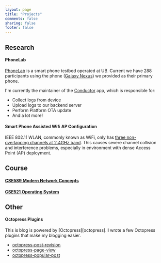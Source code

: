 ```yaml
---
layout: page
title: "Projects"
comments: false
sharing: false
footer: false
---
```


## Research

#### PhoneLab

[PhoneLab][phonelab] is a smart phone testbed operated at UB. Current we have 288
participants using the phone ([Galaxy Nexus][gn]) we provided as their primary 
phone.

I'm currently the maintainer of the [Conductor][conductor] app, which is
responsible for:

 - Collect logs from device
 - Upload logs to our backend server
 - Perform Platform OTA update
 - And a lot more!

#### Smart Phone Assisted Wifi AP Configuration

IEEE 802.11 WLAN, commonly known as WiFi, only has [three non-overlapping
channels at 2.4GHz band][wiki]. This causes severe channel collision and
interference problems, especially in environment with dense Access Point (AP)
deployment.

## Course
#### [CSE589 Modern Network Concepts][network]
#### [CSE521 Operating System][os]

## Other
#### Octopress Plugins
This is blog is powered by [Octopress][octopress]. I wrote a few Octopress
plugins that make my blogging easier.

 - [octopress-post-revision][revision]
 - [octopress-page-view][pv]
 - [octopress-popular-post][pp]


[phonelab]: www.phone-lab.org
[gn]: http://en.wikipedia.org/wiki/Galaxy_Nexus
[conductor]: https://play.google.com/store/apps/details?id=edu.buffalo.cse.phonelab.harness.developer
[wiki]: http://en.wikipedia.org/wiki/List_of_WLAN_channels
[network]: http://www.cse.buffalo.edu/~qiao/cse489
[os]: www.ops-class.org
[octoress]: octopress.org
[revision]: https://github.com/jhshi/octopress-post-revision
[pv]: https://github.com/jhshi/octopress-page-view
[pp]: https://github.com/jhshi/octopress-popular-posts



